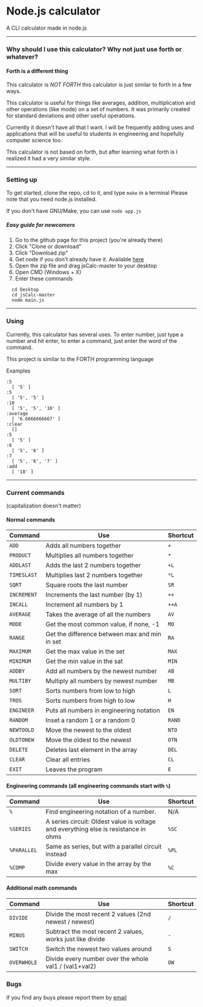 # Node.js calculator
A CLI calculator made in node.js

---

### Why should I use this calculator? Why not just use forth or whatever?
#### Forth is a different thing
This calculator is *NOT FORTH* this calculator is just similar to forth in a few ways.

This calculator is useful for things like averages, addition, multiplication and other operations (like mode) on a set of numbers. It was primarily created for standard deviations and other useful operations.

Currently it doesn't have all that I want. I will be frequently adding uses and applications that will be useful to
students in engineering and hopefully computer science too.

This calculator is not based on forth, but after learning what forth is I realized it had a very similar style.

---

### Setting up
To get started, clone the repo, cd to it, and type `make` in a terminal
Please note that you need node.js installed.

If you don't have GNU/Make, you can use `node app.js`

##### Easy guide for newcomers
  1. Go to the github page for this project (you're already there)
  2. Click "Clone or download"
  3. Click "Download zip"
  4. Get node if you don't already have it. Available [here](https://nodejs.org/en/)
  5. Open the zip file and drag jsCalc-master to your desktop
  6. Open CMD (Windows + X)
  7. Enter these commands
  ```
    cd Desktop
    cd jsCalc-master
    node main.js
  ```

---

### Using
Currently, this calculator has several uses.
To enter number, just type a number and hit enter, to enter a command,
just enter the word of the command.

This project is similar to the FORTH programming language

Examples
```
:5
  [ '5' ]
:5
  [ '5', '5' ]
:10
  [ '5', '5', '10' ]
:average
  [ '6.6666666667' ]
:clear
  []
:5
  [ '5' ]
:6
  [ '5', '6' ]
:7
  [ '5', '6', '7' ]
:add
  [ '18' ]
```

---


### Current commands
(capitalization doesn't matter)

#### Normal commands
| Command     | Use                                            | Shortcut
|-------------|------------------------------------------------|---------
| `ADD`       | Adds all numbers together                      | `+`
| `PRODUCT`   | Multiplies all numbers together                | `*`
| `ADDLAST`   | Adds the last 2 numbers together               | `+L`
| `TIMESLAST` | Multiplies last 2 numbers together             | `*L`
| `SQRT`      | Square roots the last number                   | `SR`
| `INCREMENT` | Increments the last number (by 1)              | `++`
| `INCALL`    | Increment all numbers by 1                     | `++A`
| `AVERAGE`   | Takes the average of all the numbers           | `AV`
| `MODE`      | Get the most common value, if none, -1         | `MO`
| `RANGE`     | Get the difference between max and min in set  | `RA`
| `MAXIMUM`   | Get the max value in the set                   | `MAX`
| `MINIMUM`   | Get the min value in the sat                   | `MIN`
| `ADDBY`     | Add all numbers by the newest number           | `AB`
| `MULTIBY`   | Multiply all numbers by newest number          | `MB`
| `SORT`      | Sorts numbers from low to high                 | `L`
| `TROS`      | Sorts numbers from high to low                 | `H`
| `ENGINEER`  | Puts all numbers in engineering notation       | `EN`
| `RANDOM`    | Inset a random 1 or a random 0                 | `RAND`
| `NEWTOOLD`  | Move the newest to the oldest                  | `NTO`
| `OLDTONEW`  | Move the oldest to the newest                  | `OTN`
| `DELETE`    | Deletes last element in the array              | `DEL`
| `CLEAR`     | Clear all entries                              | `CL`
| `EXIT`      | Leaves the program                             | `E`

#### Engineering commands (all engineering commands start with `%`)
| Command     | Use                                                 | Shortcut
|-------------|-----------------------------------------------------|---------
| `%`         | Find engineering notation of a number.              | N/A
| `%SERIES`   | A series circuit: Oldest value is voltage and everything else is resistance in ohms | `%SC`
| `%PARALLEL` | Same as series, but with a parallel circuit instead | `%PL`
| `%COMP`     | Divide every value in the array by the max          | `%C`

#### Additional math commands
| Command      | Use                                                   | Shortcut
|--------------|-------------------------------------------------------|----------
| `DIVIDE`     | Divide the most recent 2 values (2nd newest / newest) | `/`
| `MINUS`      | Subtract the most recent 2 values, works just like divide | `-`
| `SWITCH`     | Switch the newest two values around                   | `S`
| `OVERWHOLE`  | Divide every number over the whole val1 / (val1+val2) | `OW`

### Bugs
If you find any buys please report them by [email](mailto:alexandersonone@gmail.com)
